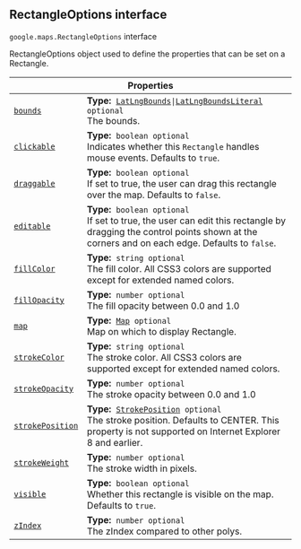 
<devsite-heading text=" RectangleOptions interface" for="RectangleOptions" level="h2" link="" toc="" back-to-top=""><h2 id="RectangleOptions" is-upgraded="">RectangleOptions interface </h2></devsite-heading>
<p>
<code translate="no" dir="ltr"><span itemprop="path">google.maps</span>.<span itemprop="name">RectangleOptions</span></code>
interface
</p>
<p>RectangleOptions object used to define the properties that can be set on a Rectangle.</p>
<div class="devsite-table-wrapper"><table class="properties responsive" summary="interface RectangleOptions - Properties">
<thead>
<tr><th colspan="2">Properties</th>
</tr></thead>
<tbody>
<tr id="RectangleOptions.bounds">
<td itemprop="property"><code translate="no" dir="ltr"><a class="secret-link" href="#RectangleOptions.bounds"><span>bounds</span></a></code></td>
<td><div><strong>Type:</strong>&nbsp; <code translate="no" dir="ltr"><a href="LatLngBounds.md">LatLngBounds</a>|<a href="LatLngBoundsLiteral.md">LatLngBoundsLiteral</a> <span class="optional-type-annotation">optional</span></code></div>
<div class="desc">The bounds.</div></td>
</tr>
<tr id="RectangleOptions.clickable">
<td itemprop="property"><code translate="no" dir="ltr"><a class="secret-link" href="#RectangleOptions.clickable"><span>clickable</span></a></code></td>
<td><div><strong>Type:</strong>&nbsp; <code translate="no" dir="ltr">boolean <span class="optional-type-annotation">optional</span></code></div>
<div class="desc">Indicates whether this <code translate="no" dir="ltr">Rectangle</code> handles mouse events. Defaults to <code translate="no" dir="ltr">true</code>.</div></td>
</tr>
<tr id="RectangleOptions.draggable">
<td itemprop="property"><code translate="no" dir="ltr"><a class="secret-link" href="#RectangleOptions.draggable"><span>draggable</span></a></code></td>
<td><div><strong>Type:</strong>&nbsp; <code translate="no" dir="ltr">boolean <span class="optional-type-annotation">optional</span></code></div>
<div class="desc">If set to true, the user can drag this rectangle over the map. Defaults to <code translate="no" dir="ltr">false</code>.</div></td>
</tr>
<tr id="RectangleOptions.editable">
<td itemprop="property"><code translate="no" dir="ltr"><a class="secret-link" href="#RectangleOptions.editable"><span>editable</span></a></code></td>
<td><div><strong>Type:</strong>&nbsp; <code translate="no" dir="ltr">boolean <span class="optional-type-annotation">optional</span></code></div>
<div class="desc">If set to true, the user can edit this rectangle by dragging the control points shown at the corners and on each edge. Defaults to <code translate="no" dir="ltr">false</code>.</div></td>
</tr>
<tr id="RectangleOptions.fillColor">
<td itemprop="property"><code translate="no" dir="ltr"><a class="secret-link" href="#RectangleOptions.fillColor"><span>fillColor</span></a></code></td>
<td><div><strong>Type:</strong>&nbsp; <code translate="no" dir="ltr">string <span class="optional-type-annotation">optional</span></code></div>
<div class="desc">The fill color. All CSS3 colors are supported except for extended named colors.</div></td>
</tr>
<tr id="RectangleOptions.fillOpacity">
<td itemprop="property"><code translate="no" dir="ltr"><a class="secret-link" href="#RectangleOptions.fillOpacity"><span>fillOpacity</span></a></code></td>
<td><div><strong>Type:</strong>&nbsp; <code translate="no" dir="ltr">number <span class="optional-type-annotation">optional</span></code></div>
<div class="desc">The fill opacity between 0.0 and 1.0</div></td>
</tr>
<tr id="RectangleOptions.map">
<td itemprop="property"><code translate="no" dir="ltr"><a class="secret-link" href="#RectangleOptions.map"><span>map</span></a></code></td>
<td><div><strong>Type:</strong>&nbsp; <code translate="no" dir="ltr"><a href="Map.md">Map</a> <span class="optional-type-annotation">optional</span></code></div>
<div class="desc">Map on which to display Rectangle.</div></td>
</tr>
<tr id="RectangleOptions.strokeColor">
<td itemprop="property"><code translate="no" dir="ltr"><a class="secret-link" href="#RectangleOptions.strokeColor"><span>strokeColor</span></a></code></td>
<td><div><strong>Type:</strong>&nbsp; <code translate="no" dir="ltr">string <span class="optional-type-annotation">optional</span></code></div>
<div class="desc">The stroke color. All CSS3 colors are supported except for extended named colors.</div></td>
</tr>
<tr id="RectangleOptions.strokeOpacity">
<td itemprop="property"><code translate="no" dir="ltr"><a class="secret-link" href="#RectangleOptions.strokeOpacity"><span>strokeOpacity</span></a></code></td>
<td><div><strong>Type:</strong>&nbsp; <code translate="no" dir="ltr">number <span class="optional-type-annotation">optional</span></code></div>
<div class="desc">The stroke opacity between 0.0 and 1.0</div></td>
</tr>
<tr id="RectangleOptions.strokePosition">
<td itemprop="property"><code translate="no" dir="ltr"><a class="secret-link" href="#RectangleOptions.strokePosition"><span>strokePosition</span></a></code></td>
<td><div><strong>Type:</strong>&nbsp; <code translate="no" dir="ltr"><a href="StrokePosition.md">StrokePosition</a> <span class="optional-type-annotation">optional</span></code></div>
<div class="desc">The stroke position. Defaults to CENTER. This property is not supported on Internet Explorer 8 and earlier.</div></td>
</tr>
<tr id="RectangleOptions.strokeWeight">
<td itemprop="property"><code translate="no" dir="ltr"><a class="secret-link" href="#RectangleOptions.strokeWeight"><span>strokeWeight</span></a></code></td>
<td><div><strong>Type:</strong>&nbsp; <code translate="no" dir="ltr">number <span class="optional-type-annotation">optional</span></code></div>
<div class="desc">The stroke width in pixels.</div></td>
</tr>
<tr id="RectangleOptions.visible">
<td itemprop="property"><code translate="no" dir="ltr"><a class="secret-link" href="#RectangleOptions.visible"><span>visible</span></a></code></td>
<td><div><strong>Type:</strong>&nbsp; <code translate="no" dir="ltr">boolean <span class="optional-type-annotation">optional</span></code></div>
<div class="desc">Whether this rectangle is visible on the map. Defaults to <code translate="no" dir="ltr">true</code>.</div></td>
</tr>
<tr id="RectangleOptions.zIndex">
<td itemprop="property"><code translate="no" dir="ltr"><a class="secret-link" href="#RectangleOptions.zIndex"><span>zIndex</span></a></code></td>
<td><div><strong>Type:</strong>&nbsp; <code translate="no" dir="ltr">number <span class="optional-type-annotation">optional</span></code></div>
<div class="desc">The zIndex compared to other polys.</div></td>
</tr>
</tbody>
</table></div>
<script src="replace_links.js"></script>
